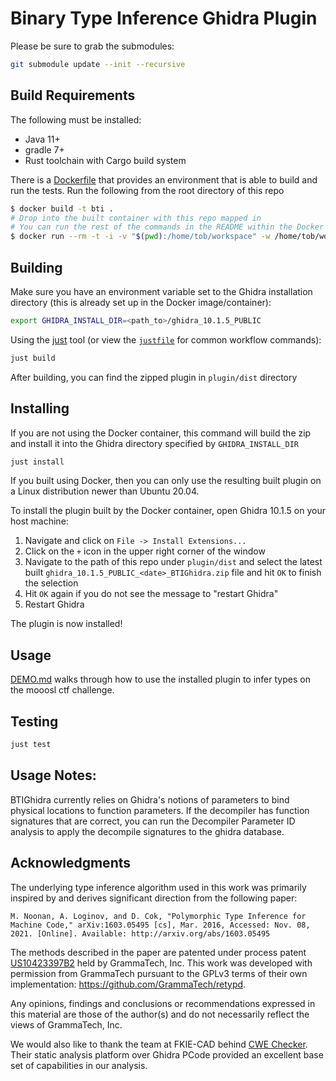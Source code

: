 # Binary Type Inference Ghidra Plugin

Please be sure to grab the submodules:

```sh
git submodule update --init --recursive
```

## Build Requirements

The following must be installed:

* Java 11+
* gradle 7+
* Rust toolchain with Cargo build system

There is a [Dockerfile](./Dockerfile) that provides an environment that is able to build and run the tests. Run the following from the root directory of this repo

```sh
$ docker build -t bti .
# Drop into the built container with this repo mapped in
# You can run the rest of the commands in the README within the Docker container
$ docker run --rm -t -i -v "$(pwd):/home/tob/workspace" -w /home/tob/workspace bti /bin/bash
```

## Building

Make sure you have an environment variable set to the Ghidra installation directory (this is already set up in the Docker image/container):

```sh
export GHIDRA_INSTALL_DIR=<path_to>/ghidra_10.1.5_PUBLIC
```

Using the [just](https://github.com/casey/just) tool (or view the [`justfile`](./justfile) for common workflow commands):

```sh
just build
```

After building, you can find the zipped plugin in `plugin/dist` directory

## Installing

If you are not using the Docker container, this command will build the zip and install it into the Ghidra directory specified by `GHIDRA_INSTALL_DIR`

```sh
just install
```

If you built using Docker, then you can only use the resulting built plugin on a Linux distribution newer than Ubuntu 20.04.

To install the plugin built by the Docker container, open Ghidra 10.1.5 on your host machine:

1. Navigate and click on `File -> Install Extensions...`
2. Click on the `+` icon in the upper right corner of the window
3. Navigate to the path of this repo under `plugin/dist` and select the latest built `ghidra_10.1.5_PUBLIC_<date>_BTIGhidra.zip` file and hit `OK` to finish the selection
4. Hit `OK` again if you do not see the message to "restart Ghidra"
5. Restart Ghidra

The plugin is now installed!

## Usage

[DEMO.md](DEMO.md) walks through how to use the installed plugin to infer types on the mooosl ctf challenge.

## Testing

```sh
just test
```

## Usage Notes:

BTIGhidra currently relies on Ghidra's notions of parameters to bind physical locations to function parameters. If the decompiler has function signatures that are correct, you can run the Decompiler Parameter ID analysis to apply the decompile signatures to the ghidra database.

## Acknowledgments

The underlying type inference algorithm used in this work was primarily inspired by and derives significant direction from the following paper:
```
M. Noonan, A. Loginov, and D. Cok, "Polymorphic Type Inference for Machine Code," arXiv:1603.05495 [cs], Mar. 2016, Accessed: Nov. 08, 2021. [Online]. Available: http://arxiv.org/abs/1603.05495
```

The methods described in the paper are patented under process patent [US10423397B2](https://patentcenter.uspto.gov/applications/15393463) held by GrammaTech, Inc. This work was developed with permission from GrammaTech pursuant to the GPLv3 terms of their own implementation: https://github.com/GrammaTech/retypd.

Any opinions, findings and conclusions or recommendations expressed in this material are those of the author(s) and do not necessarily reflect the views of GrammaTech, Inc.

We would also like to thank the team at FKIE-CAD behind [CWE Checker](https://github.com/fkie-cad/cwe_checker). Their static analysis platform over Ghidra PCode provided an excellent base set of capabilities in our analysis.
